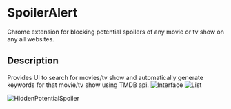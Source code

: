 # SpoilerAlert

Chrome extension for blocking potential spoilers of any movie or tv show on any all websites.

## Description

Provides UI to search for movies/tv show and automatically generate keywords for that movie/tv show using TMDB api.
![Interface](https://i.imgur.com/2TElsgn.png) ![List](https://i.imgur.com/tCI8PNW.png)

![HiddenPotentialSpoiler](https://i.imgur.com/x0ctDRV.png)
